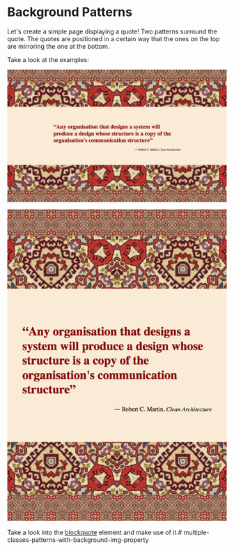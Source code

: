 # Background Patterns


Let's create a simple page displaying a quote!
Two patterns surround the quote. The quotes are positioned in a certain way that the ones on the top are mirroring the one at the bottom.

Take a look at the examples:

![Example Desktop](example-desktop.png)

![Example Mobile](example-mobile.png)

Take a look into the [blockquote](https://developer.mozilla.org/en-US/docs/Web/HTML/Element/blockquote) element and make use of it.# multiple-classes-patterns-with-background-img-property

